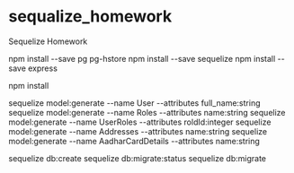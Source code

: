 # sequalize_homework

Sequelize Homework

npm install --save pg pg-hstore
npm install --save sequelize
npm install --save express

npm install

sequelize model:generate --name User --attributes full_name:string
sequelize model:generate --name Roles --attributes name:string
sequelize model:generate --name UserRoles --attributes roldId:integer
sequelize model:generate --name Addresses --attributes name:string
sequelize model:generate --name AadharCardDetails --attributes name:string

sequelize db:create
sequelize db:migrate:status
sequelize db:migrate
